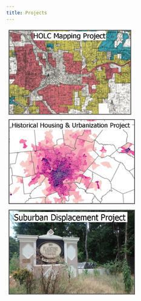 ```yaml
---
title: Projects
---
```


<a href="https://snmarkley1.github.io/Projects/HOLC/">
    <img src="/Projects/HOLC_tile.jpg" 
         width="320" 
         height="220" 
         title="HOLC Mapping Project" 
         style="border:2px solid #555;margin:6px;float:left;" />
</a>
<a href="https://snmarkley1.github.io/Projects/HistHU/">
    <img src="/Projects/HHUUD_tile.jpg" 
         width="330" 
         height="220" 
         title="Historical Housing Unit Project" 
         style="border:2px solid #555;margin:6px;clear:both" />
  
</a>
<a href="https://snmarkley1.github.io/Projects/HistHU/">
     <img src="/Projects/suburb_tile.jpg" 
         width="330" 
         height="220" 
         title="Suburban Displacement Project" 
         style="border:2px solid #555;margin:6px;float:left" />
</a>
